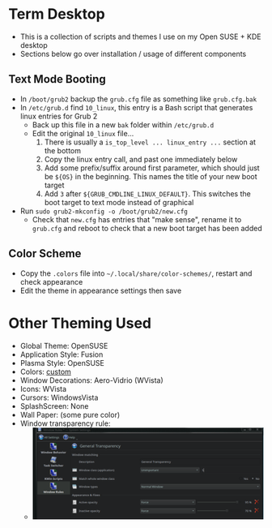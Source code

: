 # Term Desktop
- This is a collection of scripts and themes I use on my Open SUSE + KDE desktop
- Sections below go over installation / usage of different components

## Text Mode Booting
- In `/boot/grub2` backup the `grub.cfg` file as something like `grub.cfg.bak`
- In `/etc/grub.d` find `10_linux`, this entry is a Bash script that generates linux entries for Grub 2
    - Back up this file in a new `bak` folder within `/etc/grub.d`
    - Edit the original `10_linux` file...
        1. There is usually a `is_top_level ... linux_entry ...` section at the bottom
        2. Copy the linux entry call, and past one immediately below
        3. Add some prefix/suffix around first parameter, which should just be `${OS}` in the beginning. This names the title of your new boot target
        4. Add `3` after `${GRUB_CMDLINE_LINUX_DEFAULT}`. This switches the boot target to text mode instead of graphical
- Run `sudo grub2-mkconfig -o /boot/grub2/new.cfg`
    - Check that `new.cfg` has entries that "make sense", rename it to `grub.cfg` and reboot to check that a new boot target has been added

## Color Scheme
- Copy the `.colors` file into `~/.local/share/color-schemes/`, restart and check appearance
- Edit the theme in appearance settings then save

# Other Theming Used
- Global Theme: OpenSUSE
- Application Style: Fusion
- Plasma Style: OpenSUSE
- Colors: [custom](Win7OS_Dark.colors)
- Window Decorations: Aero-Vidrio (WVista)
- Icons: WVista
- Cursors: WindowsVista
- SplashScreen: None
- Wall Paper: (some pure color)
- Window transparency rule:
    - ![](res/window_transparency_rule.png)